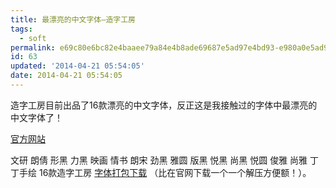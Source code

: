 ```yaml
---
title: 最漂亮的中文字体–造字工房
tags:
  - soft
permalink: e69c80e6bc82e4baaee79a84e4b8ade69687e5ad97e4bd93-e980a0e5ad97e5b7a5e688bf
id: 63
updated: '2014-04-21 05:54:05'
date: 2014-04-21 05:54:05
---
```


造字工房目前出品了16款漂亮的中文字体，反正这是我接触过的字体中最漂亮的中文字体了！

<a href="http://www.makefont.com/" target="_blank">官方网站</a>

文研 朗倩 形黑 力黑 映画 情书 朗宋 劲黑 雅圆 版黑 悦黑 尚黑 悦圆 俊雅 尚雅 丁丁手绘 16款造字工房 <a href="http://pan.baidu.com/s/1dDoYzp3" target="_blank">字体打包下载</a> （比在官网下载一个一个解压方便额！）。
